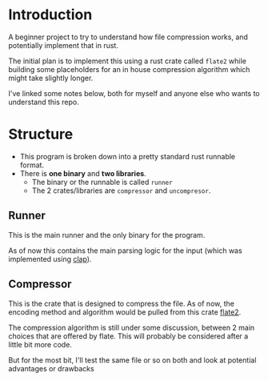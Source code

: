 # Introduction

A beginner project to try to understand how file compression works, and potentially implement that in rust.

The initial plan is to implement this using a rust crate called `flate2`
while building some placeholders for an in house compression algorithm which might take
slightly longer.

I've linked some notes below, both for myself and anyone else who wants to understand this repo.

# Structure

- This program is broken down into a pretty standard rust runnable format.
- There is **one binary** and **two libraries**.
    - The binary or the runnable is called `runner`
    - The 2 crates/libraries are `compressor` and `uncompresor`.

## Runner

This is the main runner and the only binary for the program.

As of now this contains the main parsing logic for the input (which was implemented
using [clap](https://docs.rs/clap/latest/clap/)).

## Compressor

This is the crate that is designed to compress the file.
As of now, the encoding method and algorithm would be pulled from this crate
[flate2](https://docs.rs/flate2/latest/flate2/).

The compression algorithm is still under some discussion, between 2 main choices
that are offered by flate. This will probably be considered after a little bit more code.

But for the most bit, I'll test the same file or so on both and look at potential advantages or drawbacks





